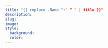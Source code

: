 ```yaml
---
title: "{{ replace .Name "-" " " | title }}"
description:
slug:
image:
style:
  background:
  color:
---
```


